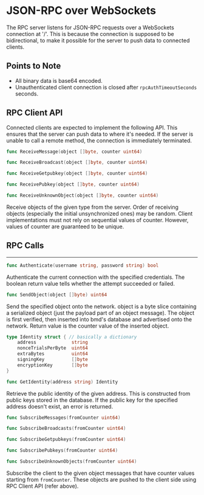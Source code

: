 # JSON-RPC over WebSockets

The RPC server listens for JSON-RPC requests over a WebSockets connection at '/'.
This is because the connection is supposed to be bidirectional, to make it
possible for the server to push data to connected clients.  

## Points to Note
- All binary data is base64 encoded.
- Unauthenticated client connection is closed after `rpcAuthTimeoutSeconds`
seconds.


## RPC Client API

Connected clients are expected to implement the following API. This ensures that
the server can push data to where it's needed. If the server is unable to call
a remote method, the connection is immediately terminated.

```go
func ReceiveMessage(object []byte, counter uint64)
```
```go
func ReceiveBroadcast(object []byte, counter uint64)
```
```go
func ReceiveGetpubkey(object []byte, counter uint64)
```
```go
func ReceivePubkey(object []byte, counter uint64)
```
```go
func ReceiveUnknownObject(object []byte, counter uint64)
```
Receive objects of the given type from the server. Order of receiving objects
(especially the initial unsynchronized ones) may be random. Client
implementations must not rely on sequential values of counter. However, values
of counter are guaranteed to be unique.

## RPC Calls
-----------

```go
func Authenticate(username string, password string) bool
```
Authenticate the current connection with the specified credentials. The boolean
return value tells whether the attempt succeeded or failed.

```go
func SendObject(object []byte) uint64
```
Send the specified object onto the network. object is a byte slice containing
a serialized object (just the payload part of an object message). The object is
first verified, then inserted into bmd's database and advertised onto the
network. Return value is the counter value of the inserted object.

```go
type Identity struct { // basically a dictionary
	address             string
	nonceTrialsPerByte  uint64
	extraBytes          uint64
	signingKey          []byte
	encryptionKey       []byte
}

func GetIdentity(address string) Identity
```
Retrieve the public identity of the given address. This is constructed from
public keys stored in the database. If the public key for the specified address
doesn't exist, an error is returned.

```go
func SubscribeMessages(fromCounter uint64)
```
```go
func SubscribeBroadcasts(fromCounter uint64)
```
```go
func SubscribeGetpubkeys(fromCounter uint64)
```
```go
func SubscribePubkeys(fromCounter uint64)
```
```go
func SubscribeUnknownObjects(fromCounter uint64)
```

Subscribe the client to the given object messages that have counter values
starting from `fromCounter`. These objects are pushed to the client side using
RPC Client API (refer above).